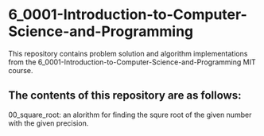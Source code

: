 # 6_0001-Introduction-to-Computer-Science-and-Programming

This repository contains problem solution and algorithm implementations from the 6_0001-Introduction-to-Computer-Science-and-Programming MIT course.

## The contents of this repository are as follows:
00_square_root: an alorithm for finding the squre root of the given number with the given precision.
